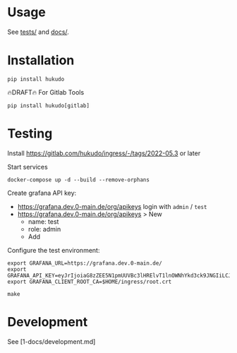 # Usage
See [tests/](https://gitlab.com/hukudo/lib/-/tree/main/tests) and
[docs/](https://gitlab.com/hukudo/lib/-/tree/main/1-docs).


# Installation
```
pip install hukudo
```

🔥DRAFT🔥 For Gitlab Tools
```
pip install hukudo[gitlab]
```


# Testing
Install https://gitlab.com/hukudo/ingress/-/tags/2022-05.3 or later

Start services
```
docker-compose up -d --build --remove-orphans
```

Create grafana API key:

- https://grafana.dev.0-main.de/org/apikeys login with `admin` / `test`
- https://grafana.dev.0-main.de/org/apikeys > New
   - name: test
   - role: admin
   - Add

Configure the test environment:
```
export GRAFANA_URL=https://grafana.dev.0-main.de/
export GRAFANA_API_KEY=eyJrIjoiaG8zZEE5N1pmUUVBc3lHRElvT1lnOWNhYkd3ck9JNGIiLCJuIjoidGVzdCIsImlkIjoxfQ==
export GRAFANA_CLIENT_ROOT_CA=$HOME/ingress/root.crt
```

```
make
```


# Development
See [1-docs/development.md]
